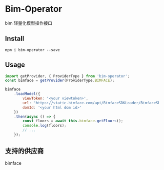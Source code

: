 # Bim-Operator

bim 轻量化模型操作接口

## Install

```shell
npm i bim-operator --save
```

## Usage

```js
import getProvider, { ProviderType } from 'bim-operator';
const bimface = getProvider(ProviderType.BIMFACE);

bimface
    .loadModel({
        viewToken: '<your viewtoken>',
        url: 'https://static.bimface.com/api/BimfaceSDKLoader/BimfaceSDKLoader@latest-release.js',
        domId: '<your html dom id>'
    })
    .then(async () => {
        const floors = await this.bimface.getFloors();
        console.log(floors);
        // ...
    });
```

## 支持的供应商

bimface

